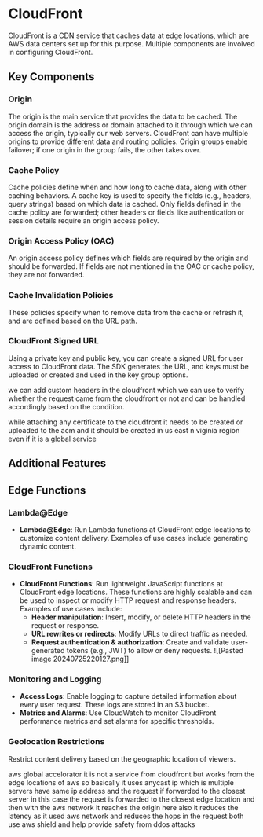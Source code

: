 # CloudFront 

CloudFront is a CDN service that caches data at edge locations, which are AWS data centers set up for this purpose. Multiple components are involved in configuring CloudFront.

## Key Components

### Origin
The origin is the main service that provides the data to be cached. The origin domain is the address or domain attached to it through which we can access the origin, typically our web servers. CloudFront can have multiple origins to provide different data and routing policies. Origin groups enable failover; if one origin in the group fails, the other takes over.

### Cache Policy
Cache policies define when and how long to cache data, along with other caching behaviors. A cache key is used to specify the fields (e.g., headers, query strings) based on which data is cached. Only fields defined in the cache policy are forwarded; other headers or fields like authentication or session details require an origin access policy.

### Origin Access Policy (OAC)
An origin access policy defines which fields are required by the origin and should be forwarded. If fields are not mentioned in the OAC or cache policy, they are not forwarded.

### Cache Invalidation Policies
These policies specify when to remove data from the cache or refresh it, and are defined based on the URL path.

### CloudFront Signed URL
Using a private key and public key, you can create a signed URL for user access to CloudFront data. The SDK generates the URL, and keys must be uploaded or created and used in the key group options.

we can add custom headers in the cloudfront which we can use to verify whether the request came from the cloudfront or not and can be handled accordingly based on the condition.

while attaching any certificate to the cloudfront it needs to be created or uploaded to the acm and it should be created in us east n viginia region even if it is a global service

## Additional Features

## Edge Functions

### Lambda@Edge
- **Lambda@Edge**: Run Lambda functions at CloudFront edge locations to customize content delivery. Examples of use cases include generating dynamic content.

### CloudFront Functions
- **CloudFront Functions**: Run lightweight JavaScript functions at CloudFront edge locations. These functions are highly scalable and can be used to inspect or modify HTTP request and response headers. Examples of use cases include:
  - **Header manipulation**: Insert, modify, or delete HTTP headers in the request or response.
  - **URL rewrites or redirects**: Modify URLs to direct traffic as needed.
  - **Request authentication & authorization**: Create and validate user-generated tokens (e.g., JWT) to allow or deny requests.
![[Pasted image 20240725220127.png]]
### Monitoring and Logging
- **Access Logs**: Enable logging to capture detailed information about every user request. These logs are stored in an S3 bucket.
- **Metrics and Alarms**: Use CloudWatch to monitor CloudFront performance metrics and set alarms for specific thresholds.

### Geolocation Restrictions
Restrict content delivery based on the geographic location of viewers.

aws global accelorator 
it is not a service from cloudfront but works from the edge locations of aws
so basically it uses anycast ip which is multiple servers have same ip address and the request if forwarded to the closest server
in this case the requset is forwarded to the closest edge location and then with the aws network it reaches the origin here also it reduces the latency as it used aws network and reduces the hops in the request
both use aws shield and help provide safety from ddos attacks